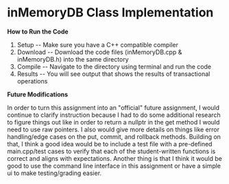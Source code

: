 # inMemoryDB Class Implementation

**How to Run the Code**
1. Setup -- Make sure you have a C++ compatible compiler
2. Download -- Download the code files (inMemoryDB.cpp & inMemoryDB.h) into the same directory
3. Compile -- Navigate to the directory using terminal and run the code
4. Results -- You will see output that shows the results of transactional operations

**Future Modifications** 

In order to turn this assignment into an "official" future assignment, I would continue to clarify instruction because I had to do some 
additional research to figure things out like in order to return a nullptr in the get method I would need to use raw pointers. I also would give more
details on things like error handling/edge cases on the put, commit, and rollback methods. Building on that, I think a good idea would be to include a 
test file with a pre-defined main.cpp/test cases to verify that each of the student-written functions is correct and aligns with expectations. Another
thing is that I think it would be good to use the command line interface in this assignment or have a simple ui to make testing/grading easier.
